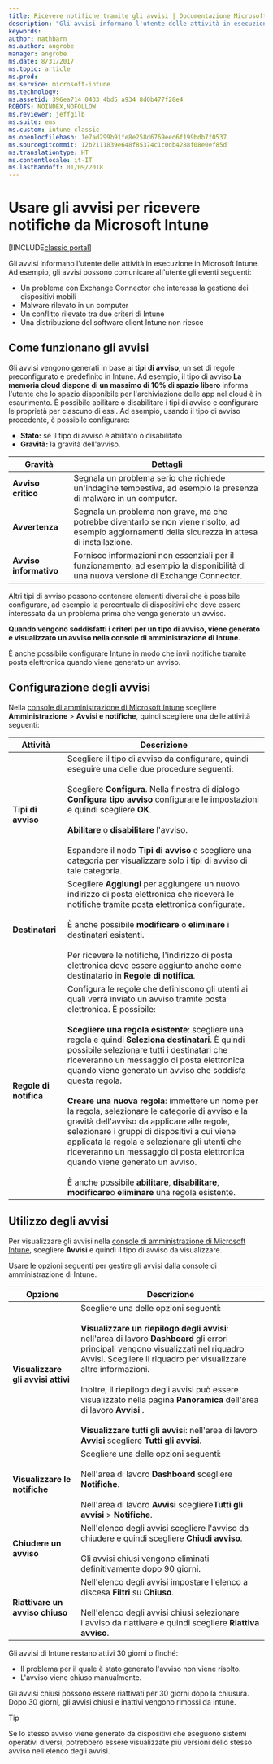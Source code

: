 ```yaml
---
title: Ricevere notifiche tramite gli avvisi | Documentazione Microsoft
description: "Gli avvisi informano l'utente delle attività in esecuzione in Microsoft Intune."
keywords: 
author: nathbarn
ms.author: angrobe
manager: angrobe
ms.date: 8/31/2017
ms.topic: article
ms.prod: 
ms.service: microsoft-intune
ms.technology: 
ms.assetid: 396ea714 0433 4bd5 a934 8d0b477f28e4
ROBOTS: NOINDEX,NOFOLLOW
ms.reviewer: jeffgilb
ms.suite: ems
ms.custom: intune classic
ms.openlocfilehash: 1e7ad299b91fe8e258d6769eed6f199bdb7f0537
ms.sourcegitcommit: 12b2111839e648f85374c1c0db4288f08e0ef85d
ms.translationtype: HT
ms.contentlocale: it-IT
ms.lasthandoff: 01/09/2018
---
```

#  <a name="use-alerts-to-get-notified-by-microsoft-intune"></a>Usare gli avvisi per ricevere notifiche da Microsoft Intune

[!INCLUDE[classic portal](../includes/classic-portal.md)]

Gli avvisi informano l'utente delle attività in esecuzione in Microsoft Intune. Ad esempio, gli avvisi possono comunicare all'utente gli eventi seguenti:
- Un problema con Exchange Connector che interessa la gestione dei dispositivi mobili
- Malware rilevato in un computer
- Un conflitto rilevato tra due criteri di Intune
- Una distribuzione del software client Intune non riesce

## <a name="how-alerts-work"></a>Come funzionano gli avvisi

Gli avvisi vengono generati in base ai **tipi di avviso**, un set di regole preconfigurato e predefinito in Intune. Ad esempio, il tipo di avviso **La memoria cloud dispone di un massimo di 10% di spazio libero** informa l'utente che lo spazio disponibile per l'archiviazione delle app nel cloud è in esaurimento. È possibile abilitare o disabilitare i tipi di avviso e configurare le proprietà per ciascuno di essi. Ad esempio, usando il tipo di avviso precedente, è possibile configurare:

- **Stato:** se il tipo di avviso è abilitato o disabilitato
- **Gravità:** la gravità dell'avviso.

|Gravità|Dettagli|
|--|---|
|**Avviso critico**|Segnala un problema serio che richiede un'indagine tempestiva, ad esempio la presenza di malware in un computer.|
|**Avvertenza**|Segnala un problema non grave, ma che potrebbe diventarlo se non viene risolto, ad esempio aggiornamenti della sicurezza in attesa di installazione.|
|**Avviso informativo**|Fornisce informazioni non essenziali per il funzionamento, ad esempio la disponibilità di una nuova versione di Exchange Connector.|

Altri tipi di avviso possono contenere elementi diversi che è possibile configurare, ad esempio la percentuale di dispositivi che deve essere interessata da un problema prima che venga generato un avviso.

**Quando vengono soddisfatti i criteri per un tipo di avviso, viene generato e visualizzato un avviso nella console di amministrazione di Intune.**

È anche possibile configurare Intune in modo che invii notifiche tramite posta elettronica quando viene generato un avviso.

## <a name="set-up-alerts"></a>Configurazione degli avvisi

Nella [console di amministrazione di Microsoft Intune](https://manage.microsoft.com) scegliere **Amministrazione** &gt; **Avvisi e notifiche**, quindi scegliere una delle attività seguenti:

|Attività|Descrizione|
|---|------|
|**Tipi di avviso**|Scegliere il tipo di avviso da configurare, quindi eseguire una delle due procedure seguenti:<br /><br />Scegliere **Configura**. Nella finestra di dialogo **Configura tipo avviso** configurare le impostazioni e quindi scegliere **OK**.<br /><br />**Abilitare** o **disabilitare** l'avviso.<br /><br />Espandere il nodo **Tipi di avviso** e scegliere una categoria per visualizzare solo i tipi di avviso di tale categoria.|
|**Destinatari**|Scegliere **Aggiungi** per aggiungere un nuovo indirizzo di posta elettronica che riceverà le notifiche tramite posta elettronica configurate.<br /><br />È anche possibile **modificare** o **eliminare** i destinatari esistenti.<br /><br />Per ricevere le notifiche, l'indirizzo di posta elettronica deve essere aggiunto anche come destinatario in **Regole di notifica**.|
|**Regole di notifica**|Configura le regole che definiscono gli utenti ai quali verrà inviato un avviso tramite posta elettronica. È possibile:<br /><br />**Scegliere una regola esistente**: scegliere una regola e quindi **Seleziona destinatari**. È quindi possibile selezionare tutti i destinatari che riceveranno un messaggio di posta elettronica quando viene generato un avviso che soddisfa questa regola.<br /><br />**Creare una nuova regola**: immettere un nome per la regola, selezionare le categorie di avviso e la gravità dell'avviso da applicare alle regole, selezionare i gruppi di dispositivi a cui viene applicata la regola e selezionare gli utenti che riceveranno un messaggio di posta elettronica quando viene generato un avviso.<br /><br />È anche possibile **abilitare**, **disabilitare**, **modificare**o **eliminare** una regola esistente.|

## <a name="working-with-alerts"></a>Utilizzo degli avvisi

Per visualizzare gli avvisi nella [console di amministrazione di Microsoft Intune](https://manage.microsoft.com), scegliere **Avvisi** e quindi il tipo di avviso da visualizzare.

Usare le opzioni seguenti per gestire gli avvisi dalla console di amministrazione di Intune.

|Opzione|Descrizione|
|-----|----|
|**Visualizzare gli avvisi attivi**|Scegliere una delle opzioni seguenti:<br /><br />**Visualizzare un riepilogo degli avvisi**: nell'area di lavoro **Dashboard** gli errori principali vengono visualizzati nel riquadro Avvisi. Scegliere il riquadro per visualizzare altre informazioni.<br /><br />Inoltre, il riepilogo degli avvisi può essere visualizzato nella pagina **Panoramica** dell'area di lavoro **Avvisi** .<br /><br />**Visualizzare tutti gli avvisi**: nell'area di lavoro **Avvisi** scegliere **Tutti gli avvisi**.|
|**Visualizzare le notifiche**|Scegliere una delle opzioni seguenti:<br /><br />Nell'area di lavoro **Dashboard** scegliere **Notifiche**.<br /><br />Nell'area di lavoro **Avvisi** scegliere**Tutti gli avvisi** &gt; **Notifiche**.|
|**Chiudere un avviso**|Nell'elenco degli avvisi scegliere l'avviso da chiudere e quindi scegliere **Chiudi avviso**.<br /><br />Gli avvisi chiusi vengono eliminati definitivamente dopo 90 giorni.|
|**Riattivare un avviso chiuso**|Nell'elenco degli avvisi impostare l'elenco a discesa **Filtri** su **Chiuso**.<br /><br />Nell'elenco degli avvisi chiusi selezionare l'avviso da riattivare e quindi scegliere **Riattiva avviso**.|

Gli avvisi di Intune restano attivi 30 giorni o finché:

- Il problema per il quale è stato generato l'avviso non viene risolto.
- L'avviso viene chiuso manualmente.

Gli avvisi chiusi possono essere riattivati per 30 giorni dopo la chiusura. Dopo 30 giorni, gli avvisi chiusi e inattivi vengono rimossi da Intune.

> [!TIP]
> Se lo stesso avviso viene generato da dispositivi che eseguono sistemi operativi diversi, potrebbero essere visualizzate più versioni dello stesso avviso nell'elenco degli avvisi.
